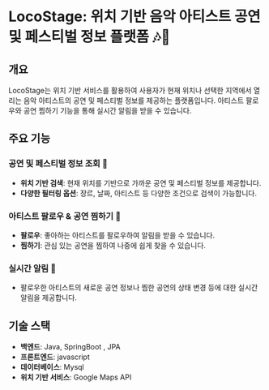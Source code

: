 # LocoStage: 위치 기반 음악 아티스트 공연 및 페스티벌 정보 플랫폼 🎶📍

## 개요

LocoStage는 위치 기반 서비스를 활용하여 사용자가 현재 위치나 선택한 지역에서 열리는 음악 아티스트의 공연 및 페스티벌 정보를 제공하는 플랫폼입니다. 아티스트 팔로우와 공연 찜하기 기능을 통해 실시간 알림을 받을 수 있습니다.


## 주요 기능

### 공연 및 페스티벌 정보 조회 🎤

- **위치 기반 검색**: 현재 위치를 기반으로 가까운 공연 및 페스티벌 정보를 제공합니다.
- **다양한 필터링 옵션**: 장르, 날짜, 아티스트 등 다양한 조건으로 검색이 가능합니다.

### 아티스트 팔로우 & 공연 찜하기 🌟

- **팔로우**: 좋아하는 아티스트를 팔로우하여 알림을 받을 수 있습니다.
- **찜하기**: 관심 있는 공연을 찜하여 나중에 쉽게 찾을 수 있습니다.

### 실시간 알림 📣

- 팔로우한 아티스트의 새로운 공연 정보나 찜한 공연의 상태 변경 등에 대한 실시간 알림을 제공합니다.

## 기술 스택

- **백엔드**: Java, SpringBoot , JPA 
- **프론트엔드**: javascript
- **데이터베이스**: Mysql
- **위치 기반 서비스**: Google Maps API
